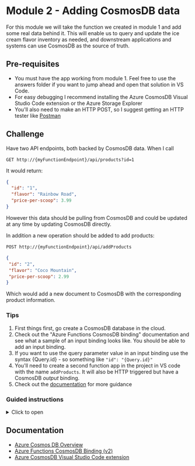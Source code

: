 # Module 2 - Adding CosmosDB data

For this module we will take the function we created in module 1 and add some real data behind it.  This will enable us to query and update the ice cream flavor inventory as needed, and downstream applications and systems can use CosmosDB as the source of truth.

## Pre-requisites

* You must have the app working from module 1.  Feel free to use the answers folder if you want to jump ahead and open that solution in VS Code.
* For easy debugging I recommend installing the Azure CosmosDB Visual Studio Code extension or the Azure Storage Explorer
* You'll also need to make an HTTP POST, so I suggest getting an HTTP tester like [Postman](https://www.getpostman.com/apps)

## Challenge

Have two API endpoints, both backed by CosmosDB data.  When I call

```
GET http://{myFunctionEndpoint}/api/products?id=1
```

It would return:

```json
{
  "id": "1",
  "flavor": "Rainbow Road",
  "price-per-scoop": 3.99
}
```

However this data should be pulling from CosmosDB and could be updated at any time by updating CosmosDB directly.

In addition a new operation should be added to add products:

```
POST http://{myFunctionEndpoint}/api/addProducts
```

```json
{
 "id": "2",
 "flavor": "Coco Mountain",
 "price-per-scoop": 2.99
}
```

Which would add a new document to CosmosDB with the corresponding product information.

### Tips

1. First things first, go create a CosmosDB database in the cloud.
1. Check out the "Azure Functions CosmosDB binding" documentation and see what a sample of an input binding looks like.  You should be able to add an input binding.
1. If you want to use the query parameter value in an input binding use the syntax {Query.id} - so something like `"id": "{Query.id}"`
1. You'll need to create a second function app in the project in VS code with the name `addProducts`.  It will also be HTTP triggered but have a CosmosDB *output* binding.
1. Check out the [documentation](#documentation) for more guidance

### Guided instructions

<details><summary>Click to open</summary><p>

1. Open the Azure Portal and create a new Azure CosmosDB database.  **BE SURE TO SELECT SQL FOR THE API and Don't enable Virtual Networks**.
    * It's not required but I recommend putting this in the same resource group as the function app from module 1.
1. After the CosmosDB account has been created, open it and copy the "Primary Connection String" from the **Keys** section.  Save this for later.  You may even want to continue on with the next step and come back later to get the key as CosmosDB can take a few minutes to deploy.

    Now onto VS Code

1. Open your project in VS Code from Module 1.
1. Make the following code changes to the app to no longer expect static data, but to expect dynamic data returned from the CosmosDB *binding* in Azure Functions.

    ```javascript
    module.exports = async function (context, req, product) {
        context.log('JavaScript HTTP trigger function processed a request.');
    
        if (req.query.id && product) {
            context.res = {
                status: 200,
                body: product
            }
        }
        else {
            context.res = {
                status: 400,
                body: "Please pass in a valid \"id\" query parameter"
            }
        }
    };
    ```

    You'll notice that a few changes were made.  We're no longer passing back a static response, but instead returning a `product`.  That product was added to the method signature as well.  Now we need to configure what `product` should be.  That change is made in the `function.json` file in the same directory.


1. Overwrite the `function.json` to the following:
    ```json
    {
      "disabled": false,
      "bindings": [
        {
          "authLevel": "anonymous",
          "type": "httpTrigger",
          "direction": "in",
          "name": "req",
          "methods": [
            "get"
          ]
        },
        {
          "type": "http",
          "direction": "out",
          "name": "res"
        },
        {
          "type": "cosmosDB",
          "name": "product",
          "databaseName": "icecream",
          "collectionName": "products",
          "connectionStringSetting": "CosmosDBConnectionString",
          "direction": "in",
          "Id": "{Query.id}"
        }
      ]
    }
    ```  

    This is adding a new binding in the function metadata for `CosmosDB`.  You'll see the name of the property we are setting `product`, which corresponds to the function code `product` in the previous step.  In addition we define information on which database and CosmosDB account to connect to.  Specifically we want to connect to the `icecream` database, `products` collection, with the CosmosDB account information from the `CosmosDBConnectionString` setting.  We'll get into that setting later.

    The last chage is the most interesting. You'll see we have an `Id` property in the `function.json`.  This is letting the *input* binding know which document ID to grab.  Azure Functions could also have a SQL query here to query multiple documents, but here we know the ID will be the query parameter `ID`.  Azure Functions provides syntax to grab properties from query or body parameters of triggers. In this case, `{Query.id}` is saying "Get the CosmosDB document in this collection that has the same ID as the `id` query parameter for the HTTP request".  So really the Azure Functions binding framework is doing all of the heavy lifting of exposing CosmosDB through an API.

    We won't be able to test this function yet, as the CosmosDB account created earlier is totally empty.  So let's add a new function.

1. In the Visual Studio Code extension for Azure Functions, click the lightning bolt icon to add a new function to this app.
1. Select the current folder to add to the existing app. This function will also be HTTP triggered.
1. Name it `addProducts` and give it `anonymous` access permissions.
1. Replace the code in the new `index.js` for `addProducts` with the following:

    ```javascript
    module.exports = async function (context, req) {
        context.log('Add product processed a request.');
    
        context.bindings.product = req.body;
    };
    ```

    You'll notice we don't need a lot of code here.  In this case we have the same inputs as a regular HTTP function, but in the `context` we are setting the value of a binding `product` to the request body of the HTTP request.  That single line of code is all we need to add a document to CosmosDB!  However we do need to define the metadata so the function runtime knows where to put that document.

1. Replace the contents of the `function.json` file in the `addProducts` folder with the following:

    ```json
    {
      "disabled": false,
      "bindings": [
        {
          "authLevel": "anonymous",
          "type": "httpTrigger",
          "direction": "in",
          "name": "req",
          "methods": [
            "post"
          ]
        },
        {
          "type": "http",
          "direction": "out",
          "name": "res"
        },
        {
          "name": "product",
          "type": "cosmosDB",
          "databaseName": "icecream",
          "collectionName": "products",
          "createIfNotExists": true,
          "connectionStringSetting": "CosmosDbConnectionString",
          "direction": "out"
      }
      ]
    }
    ```

    This is very similar to the input binding from before, with a few changes.  We still will call the binding `product` (as referenced in the code).  However the `direction` in this case is `out` meaning it will *write* to CosmosDB instead of reading.  We also are setting `createIfNotExists` to `true`, which means if this collection and database doesn't already exist in the CosmosDB account, it will create one for us.

    The last part is we need to associate the CosmosDB we created in the first few steps with these functions.  You may have noticed we've referenced `CosmosDbConnectionString` a few times.  Those connection string settings and environment variables are stored in `local.settings.json`

1. Open the `local.settings.json` file at the root of the project.  It should look like this:

    ```json
    {
      "IsEncrypted": false,
      "Values": {
        "AzureWebJobsStorage": "",
        "FUNCTIONS_WORKER_RUNTIME": "node"
      }
    }
    ```

    To get our functions running we need to do two things.  First we need to add a connection string for `AzureWebJobsStorage`.  This is a storage account the function will use for state and to integrate with some triggers and bindings like CosmosDB.  The seccond is we need to add a new settings `CosmosDbConnectionString`.  This is the setting that will give our previous functions access to the cosmosDB account we created.

1. Open the Azure Portal to the resource group with your published function app from step 1.  You should see a Storage Account in that resource group (green square icon).  Open it, select **Access Keys** in the left-hand nav, and copy the **Connection string** for **key1**.  Paste this value in the quotes for `AzureWebJobsStorage` in the `local.settings.json` file.
1. Add a new `Values` for `CosmosDbConnectionString` in the `local.settings.json` file and paste in the connection string from the CosmosDB account created in the earlier steps.
1. Your `local.settings.json` should now look something like this:
    
    ```json
    {
        "IsEncrypted": false,
        "Values": {
          "AzureWebJobsStorage": "DefaultEndpointsProtocol=https;AccountName=amazing-lab;AccountKey=ShhhThisIsASecret;EndpointSuffix=core.windows.net",
          "CosmosDbConnectionString": "AccountEndpoint=https://awesome-function-lab.documents.azure.com:443/;AccountKey=Thisisasecret;",
          "FUNCTIONS_WORKER_RUNTIME": "node"
        }
      }
      
    ```

1. Click the **Debug** menu and **Start Debugging**.
    > The first time you debug a function that has a binding or trigger other than HTTP / timer, the local runtime will install the extension.  The latest version of VS Code should do this automatically for you.  However if not you may need to run the command `func extensions install` at the root of the project.

    You should see two URLs generated like the following:

    > Http Functions:
    > addProducts: http://localhost:7071/api/addProducts
    > products: http://localhost:7071/api/products

1. Open Postman to create a document.  
    1. Create a `POST` request to `http://localhost:7071/api/addProducts`
    1. Select **Body**, choose **raw** and toggle the type to **JSON (application/json)**
    1. Add the following product:

    ```json
    {
         "id": "2",
         "flavor": "Coco Mountain",
         "price-per-scoop": 2.99
    }
    ```  

    ![](media/postman.png)  

1. Send the request, you should get a 200 response back.  If you go now to the CosmosDB Visual Studio extension or the CosmosDB account in the Azure Portal and opening the Data explorer, you should see this added into the CosmosDB account (icecream database, products collection).
1. Make another request but add in a second flavor
    ```json
    {
         "id": "1",
         "flavor": "Rainbow Road",
         "price-per-scoop": 3.99
    }
    ```

    Our CosmosDB backend should have both files.

1. Using Postman (or a web browser), query both of these documents
    1. Make a `GET` request to `http://localhost:7071/api/products?id=2` and `http://localhost:7071/api/products?id=1`
    1. You should see the docs returned from CosmosDB (as well as some additional properties CosmosDB has added)
    
    ```json
    {
        "id": "2",
        "_rid": "Z7l8ALN6PzQBAAAAAAAAAA==",
        "_self": "dbs/Z7l8AA==/colls/Z7l8ALN6PzQ=/docs/Z7l8ALN6PzQBAAAAAAAAAA==/",
        "_ts": 1536957687,
        "_etag": "\"6200bebd-0000-0000-0000-5b9c1cf70000\"",
        "flavor": "Coco Mountain",
        "price-per-scoop": 2.99
    }
    ```

    Now that the app is working and backed by CosmosDB, we need to publish this update.

1. Open the Azure Functions extension in VS Code and click the up-arrow icon to publish
1. Choose the current folder, and select the function app created in step 1
    1. You should see a notification that the app is updating
1. There is one last step.  We need to update the application settings in your published app to have the changes we made to local settings.  In the VS Code Azure Functions extension, find your function app, open it, right-click the "Application Settings" and choose **Upload local settings..**.  This will push your local settings up to your published app.

    ![](media/uploadfromlocal.png)

1. Open your function in the Azure Portal, get the URLs, and verify the functions work in your published apps

</p></details>

## Documentation

* [Azure Cosmos DB Overview](https://docs.microsoft.com/en-us/azure/cosmos-db/introduction)
* [Azure Functions CosmosDB Binding (v2)](https://docs.microsoft.com/en-us/azure/azure-functions/functions-bindings-cosmosdb-v2)
* [Azure CosmosDB Visual Studio Code extension](https://marketplace.visualstudio.com/items?itemName=ms-azuretools.vscode-cosmosdb)